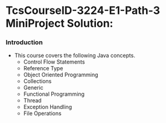 # TcsCourseID-3224-E1-Path-3 MiniProject Solution:
  ### Introduction
   * This course covers the following Java concepts.
     * Control Flow Statements
     * Reference Type
     * Object Oriented Programming
     * Collections
     * Generic
     * Functional Programming
     * Thread
     * Exception Handling
     * File Operations





     


